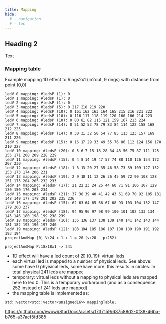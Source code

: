 ```yaml
---
title: Mapping
hide:
  # - navigation
  # - toc
---
```


## Heading 2

Text

### Mapping table

Example mapping 1D effect to Rings241 (in2out, 9 rings) with distance from point (0,0)

```
ledV 0 mapping: #ledsP (1): 0
ledV 1 mapping: #ledsP (1): 0
ledV 2 mapping: #ledsP (1): 0
ledV 3 mapping: #ledsP (5): 0 217 218 219 220
ledV 4 mapping: #ledsP (10): 0 161 162 163 164 165 215 216 221 222
ledV 5 mapping: #ledsP (10): 0 116 117 118 119 120 160 166 214 223
ledV 6 mapping: #ledsP (10): 0 80 81 82 115 121 159 167 213 224
ledV 7 mapping: #ledsP (14): 0 51 52 53 78 79 83 84 114 122 158 168 212 225
ledV 8 mapping: #ledsP (14): 0 30 31 32 50 54 77 85 113 123 157 169 211 226
ledV 9 mapping: #ledsP (15): 0 16 17 29 33 49 55 76 86 112 124 156 170 210 227
ledV 10 mapping: #ledsP (20): 0 5 6 7 15 18 28 34 48 56 75 87 111 125 155 171 208 209 228 229
ledV 11 mapping: #ledsP (15): 0 4 8 14 19 47 57 74 88 110 126 154 172 207 230
ledV 12 mapping: #ledsP (18): 1 3 13 20 27 35 46 58 73 89 109 127 152 153 173 174 206 231
ledV 13 mapping: #ledsP (19): 2 9 10 11 12 26 36 45 59 72 90 108 128 151 175 204 205 232 233
ledV 14 mapping: #ledsP (17): 21 22 23 24 25 44 60 71 91 106 107 129 130 150 176 203 234
ledV 15 mapping: #ledsP (21): 37 38 39 40 41 42 43 61 69 70 92 105 131 148 149 177 178 201 202 235 236
ledV 16 mapping: #ledsP (15): 62 63 64 65 66 67 68 93 103 104 132 147 179 200 237
ledV 17 mapping: #ledsP (18): 94 95 96 97 98 99 100 101 102 133 134 145 146 180 198 199 238 239
ledV 18 mapping: #ledsP (16): 135 136 137 138 139 140 141 142 143 144 181 182 195 196 197 240
ledV 19 mapping: #ledsP (12): 183 184 185 186 187 188 189 190 191 192 193 194
projectAndMap [0] V:24 x 1 x 1 = 20 (v:20 - p:252)

projectAndMap P:18x18x1 -> 241
```

* 1D effect will have a led count of 20 (0..19): virtual leds
* each virtual led is mapped to a number of physical leds. See above: some have 0 phyisical leds, some have more: this results in circles. In total physical 241 leds are mapped
* temporary: virtual leds without a mapping to physical leds are mapped here to led 0. This is a temporary workaround (and as a consequence 252 instead of 241 leds are mapped)
* the mapping table is implemented as: 

```
std::vector<std::vector<unsigned16>> mappingTable;
```

https://github.com/ewowi/StarDocs/assets/1737159/637588d2-0f38-46ba-b765-a37acf5fd385
